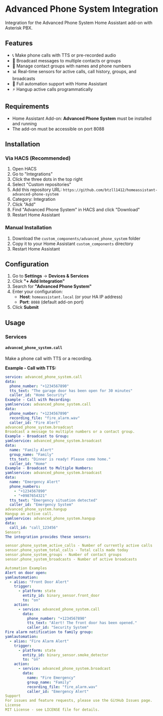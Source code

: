 # Advanced Phone System Integration

Integration for the Advanced Phone System Home Assistant add-on with Asterisk PBX.

## Features

- 📞 Make phone calls with TTS or pre-recorded audio
- 📢 Broadcast messages to multiple contacts or groups
- 👥 Manage contact groups with names and phone numbers
- 📊 Real-time sensors for active calls, call history, groups, and broadcasts
- 🔔 Full automation support with Home Assistant
- ⚡ Hangup active calls programmatically

## Requirements

- Home Assistant Add-on: **Advanced Phone System** must be installed and running
- The add-on must be accessible on port 8088

## Installation

### Via HACS (Recommended)

1. Open HACS
2. Go to "Integrations"
3. Click the three dots in the top right
4. Select "Custom repositories"
5. Add this repository URL: `https://github.com/btzll1412/homeassistant-advanced-phone-system`
6. Category: Integration
7. Click "Add"
8. Find "Advanced Phone System" in HACS and click "Download"
9. Restart Home Assistant

### Manual Installation

1. Download the `custom_components/advanced_phone_system` folder
2. Copy it to your Home Assistant `custom_components` directory
3. Restart Home Assistant

## Configuration

1. Go to **Settings** → **Devices & Services**
2. Click **"+ Add Integration"**
3. Search for **"Advanced Phone System"**
4. Enter your configuration:
   - **Host**: `homeassistant.local` (or your HA IP address)
   - **Port**: `8088` (default add-on port)
5. Click **Submit**

## Usage

### Services

#### `advanced_phone_system.call`
Make a phone call with TTS or a recording.

**Example - Call with TTS:**
```yaml
service: advanced_phone_system.call
data:
  phone_number: "+1234567890"
  tts_text: "The garage door has been open for 30 minutes"
  caller_id: "Home Security"
Example - Call with Recording:
yamlservice: advanced_phone_system.call
data:
  phone_number: "+1234567890"
  recording_file: "fire_alarm.wav"
  caller_id: "Fire Alert"
advanced_phone_system.broadcast
Broadcast a message to multiple numbers or a contact group.
Example - Broadcast to Group:
yamlservice: advanced_phone_system.broadcast
data:
  name: "Family Alert"
  group_name: "Family"
  tts_text: "Dinner is ready! Please come home."
  caller_id: "Home"
Example - Broadcast to Multiple Numbers:
yamlservice: advanced_phone_system.broadcast
data:
  name: "Emergency Alert"
  phone_numbers:
    - "+1234567890"
    - "+0987654321"
  tts_text: "Emergency situation detected"
  caller_id: "Emergency System"
advanced_phone_system.hangup
Hangup an active call.
yamlservice: advanced_phone_system.hangup
data:
  call_id: "call_123456"
Sensors
The integration provides these sensors:

sensor.phone_system_active_calls - Number of currently active calls
sensor.phone_system_total_calls - Total calls made today
sensor.phone_system_groups - Number of contact groups
sensor.phone_system_broadcasts - Number of active broadcasts

Automation Examples
Alert on door open:
yamlautomation:
  - alias: "Front Door Alert"
    trigger:
      - platform: state
        entity_id: binary_sensor.front_door
        to: "on"
    action:
      - service: advanced_phone_system.call
        data:
          phone_number: "+1234567890"
          tts_text: "Alert! The front door has been opened."
          caller_id: "Security System"
Fire alarm notification to family group:
yamlautomation:
  - alias: "Fire Alarm Alert"
    trigger:
      - platform: state
        entity_id: binary_sensor.smoke_detector
        to: "on"
    action:
      - service: advanced_phone_system.broadcast
        data:
          name: "Fire Emergency"
          group_name: "Family"
          recording_file: "fire_alarm.wav"
          caller_id: "Emergency Alert"
Support
For issues and feature requests, please use the GitHub Issues page.
License
MIT License - see LICENSE file for details.
